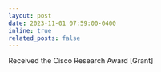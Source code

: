 ```yaml
---
layout: post
date: 2023-11-01 07:59:00-0400
inline: true
related_posts: false
---
```


Received the Cisco Research Award [Grant]